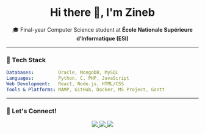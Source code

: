 <h1 align="center">Hi there 👋, I'm Zineb</h1>

<p align="center">
  🎓 Final-year Computer Science student at <strong>École Nationale Supérieure d’Informatique (ESI)</strong><br>
</p>

---

### 🚀 Tech Stack

```yaml
Databases:         Oracle, MongoDB, MySQL  
Languages:         Python, C, PHP, JavaScript  
Web Development:   React, Node.js, HTML/CSS  
Tools & Platforms: MAMP, GitHub, Docker, MS Project, Gantt  
```
---

### 🌱 Let's Connect!

<p align="center">
  <a href="mailto:youremail@example.com">
    <img src="https://img.shields.io/badge/Email-D14836?style=flat&logo=gmail&logoColor=white"/>
  </a>
  <a href="https://www.linkedin.com/in/zineb-ghod/">
    <img src="https://img.shields.io/badge/LinkedIn-0A66C2?style=flat&logo=linkedin&logoColor=white"/>
  </a>
  <a href="https://github.com/zinebghod">
    <img src="https://img.shields.io/badge/GitHub-100000?style=flat&logo=github&logoColor=white"/>
  </a>
</p>

